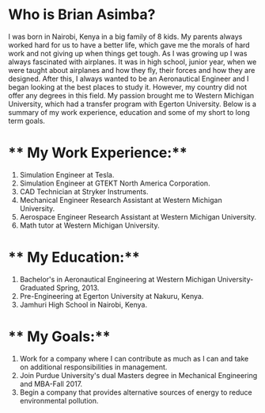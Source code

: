 # Who is Brian Asimba?

I was born in Nairobi, Kenya in a big family of 8 kids. My parents always worked hard for us to have a better life, which gave me the morals of hard work and not giving up when things get tough. As I was growing up I was always fascinated with airplanes. It was in high school, junior year, when we were taught about airplanes and how they fly, their forces and how they are designed. After this, I always wanted to be an Aeronautical Engineer and I began looking at the best places to study it. However, my country did not offer any degrees in this field. My passion brought me to Western Michigan University, which had a transfer program with Egerton University. Below is a summary of my work experience, education and some of my short to long term goals.

# ** My Work Experience:**
1. Simulation Engineer at Tesla.
2. Simulation Engineer at GTEKT North America Corporation.
3. CAD Technician at Stryker Instruments.
4. Mechanical Engineer Research Assistant at Western Michigan University.
5. Aerospace Engineer Research Assistant at Western Michigan University.
6. Math tutor at Western Michigan University.

# ** My Education:**
1. Bachelor's in Aeronautical Engineering at Western Michigan University-Graduated Spring, 2013.
2. Pre-Engineering at Egerton University at Nakuru, Kenya.
3. Jamhuri High School in Nairobi, Kenya.

# ** My Goals:**
1. Work for a company where I can contribute as much as I can and take on additional responsibilities in management.
2. Join Purdue University's dual Masters degree in Mechanical Engineering and MBA-Fall 2017.
3. Begin a company that provides alternative sources of energy to reduce environmental pollution.


